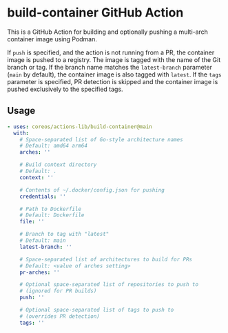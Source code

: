 # build-container GitHub Action

This is a GitHub Action for building and optionally pushing a multi-arch container image using Podman.

If `push` is specified, and the action is not running from a PR, the container image is pushed to a registry.  The image is tagged with the name of the Git branch or tag.  If the branch name matches the `latest-branch` parameter (`main` by default), the container image is also tagged with `latest`.  If the `tags` parameter is specified, PR detection is skipped and the container image is pushed exclusively to the specified tags.

## Usage

```yaml
- uses: coreos/actions-lib/build-container@main
  with:
    # Space-separated list of Go-style architecture names
    # Default: amd64 arm64
    arches: ''

    # Build context directory
    # Default: .
    context: ''

    # Contents of ~/.docker/config.json for pushing
    credentials: ''

    # Path to Dockerfile
    # Default: Dockerfile
    file: ''

    # Branch to tag with "latest"
    # Default: main
    latest-branch: ''

    # Space-separated list of architectures to build for PRs
    # Default: <value of arches setting>
    pr-arches: ''

    # Optional space-separated list of repositories to push to
    # (ignored for PR builds)
    push: ''

    # Optional space-separated list of tags to push to
    # (overrides PR detection)
    tags: ''
```
